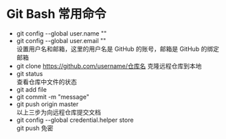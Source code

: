 # Git Bash 常用命令
  
- git config --global user.name ""
- git config --global user.email ""  
设置用户名和邮箱，这里的用户名是 GitHub 的账号，邮箱是 GitHub 的绑定邮箱
- git clone https://github.com/username/仓库名 
克隆远程仓库到本地
- git status  
查看仓库中文件的状态
- git add file
- git commit -m "message"
- git push origin master  
以上三步为向远程仓库提交文档
- git config --global credential.helper store  
git push 免密